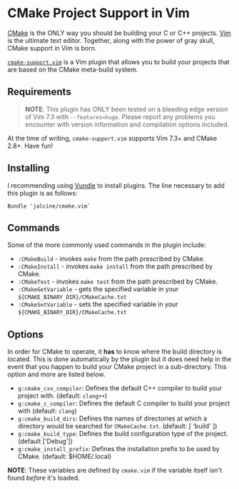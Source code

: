 # CMake Project Support in Vim
[CMake](http://www.cmake.org) is the ONLY way you should be building your C or 
C++ projects. [Vim](http://www.vim.org) is the ultimate text editor. Together, 
along with the power of gray skull, CMake support in Vim is born.

[`cmake-support.vim`](https://github.com/jalcine/cmake.vim) is a Vim 
plugin that allows you to build your projects that are based on the CMake 
meta-build system.

## Requirements
> **NOTE**: This plugin has ONLY been tested on a bleeding edge version of Vim 
> 7.3 with `--features=huge`. Please report any problems you encounter with 
> version information and compilation options included.

At the time of writing, `cmake-support.vim` supports Vim 7.3+ and CMake 
2.8+. Have fun!

## Installing
I recommending using [Vundle](http://github.com/gmarik/vundle) to install 
plugins. The line necessary to add this plugin is as follows:

```viml
Bundle 'jalcine/cmake.vim`
```

## Commands
Some of the more commonly used commands in the plugin include:

  + `:CMakeBuild` - invokes `make` from the path prescribed by CMake.
  + `:CMakeInstall` - invokes `make install` from the path prescribed by CMake.
  + `:CMakeTest` - invokes `make test` from the path prescribed by CMake.
  + `:CMakeGetVariable` - gets the specified variable in your `${CMAKE_BINARY_DIR}/CMakeCache.txt`
  + `:CMakeSetVariable` - sets the specified variable in your `${CMAKE_BINARY_DIR}/CMakeCache.txt`

## Options
In order for CMake to operate, it **has** to know where the build directory is 
located. This is done automatically by the plugin but it does need help in the 
event that you happen to build your CMake project in a sub-directory. This 
option and more are listed below.

  + `g:cmake_cxx_compiler`: Defines the default C++ compiler to build your 
    project with. (default: `clang++`)
  + `g:cmake_c_compiler`: Defines the default C compiler to build your project 
    with (default: `clang`)
  + `g:cmake_build_dirs`: Defines the names of directories at which 
    a directory would be searched for `CMakeCache.txt`. (default: [ 'build' ])
  + `g:cmake_build_type`: Defines the build configuration type of the project. 
    (default ['Debug'])
  + `g:cmake_install_prefix`: Defines the installation prefix to be used by 
    CMake. (default: $HOME/.local)

**NOTE**: These variables are defined by `cmake.vim` if the variable itself 
isn't found *before* it's loaded.
